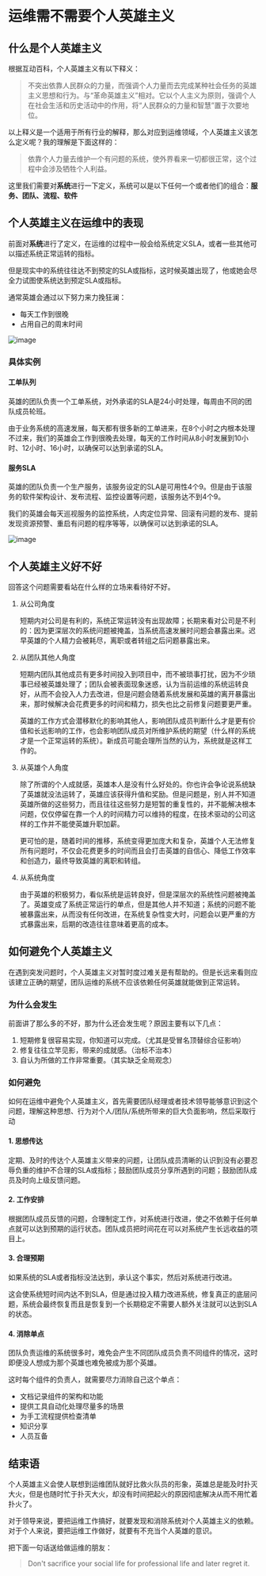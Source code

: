 # 运维需不需要个人英雄主义

## 什么是个人英雄主义
根据互动百科，个人英雄主义有以下释义：

> 不突出依靠人民群众的力量，而强调个人力量而去完成某种社会任务的英雄主义思想和行为。与“革命英雄主义”相对。它以个人主义为原则，强调个人在社会生活和历史活动中的作用，将“人民群众的力量和智慧”置于次要地位。

以上释义是一个适用于所有行业的解释，那么对应到运维领域，个人英雄主义该怎么定义呢？我的理解是下面这样的：

> 依靠个人力量去维护一个有问题的系统，使外界看来一切都很正常，这个过程中会涉及牺牲个人利益。

这里我们需要对**系统**进行一下定义，系统可以是以下任何一个或者他们的组合：**服务、团队、流程、软件**

## 个人英雄主义在运维中的表现
前面对**系统**进行了定义，在运维的过程中一般会给系统定义SLA，或者一些其他可以描述系统正常运转的指标。

但是现实中的系统往往达不到预定的SLA或指标，这时候英雄出现了，他或她会尽全力试图使系统达到预定SLA或指标。

通常英雄会通过以下努力来力挽狂澜：
 * 每天工作到很晚
 * 占用自己的周末时间

![image](https://github.com/bigbighd604/wechat/blob/master/SREAndHeroism/images/nosleep.png)

### 具体实例
#### 工单队列
英雄的团队负责一个工单系统，对外承诺的SLA是24小时处理，每周由不同的团队成员轮班。

由于业务系统的高速发展，每天都有很多新的工单进来，在8个小时之内根本处理不过来，我们的英雄会工作到很晚去处理，每天的工作时间从8小时发展到10小时、12小时、16小时，以确保可以达到承诺的SLA。

#### 服务SLA
英雄的团队负责一个生产服务，该服务设定的SLA是可用性4个9。但是由于该服务的软件架构设计、发布流程、监控设置等问题，该服务达不到4个9。

我们的英雄会每天巡视服务的监控系统，人肉定位异常、回滚有问题的发布、提前发现资源预警、重启有问题的程序等等，以确保可以达到承诺的SLA。

![image](https://github.com/bigbighd604/wechat/blob/master/SREAndHeroism/images/monitor.jpg)

## 个人英雄主义好不好
回答这个问题需要看站在什么样的立场来看待好不好。
1. 从公司角度

   短期内对公司是有利的，系统正常运转没有出现故障；长期来看对公司是不利的：因为更深层次的系统问题被掩盖，当系统高速发展时问题会暴露出来。迟早英雄的个人精力会被耗尽，离职或者转组之后问题暴露出来。
   
2. 从团队其他人角度
   
   短期内团队其他成员有更多时间投入到项目中，而不被琐事打扰，因为不少琐事已经被英雄处理了；团队会被表面现象迷惑，认为当前运维的系统运转良好，从而不会投入人力去改进，但是问题会随着系统发展和英雄的离开暴露出来，那时候解决会花费更多的时间和精力，损失也比之前修复问题要更严重。

   英雄的工作方式会潜移默化的影响其他人，影响团队成员判断什么才是更有价值和长远影响的工作，也会影响团队成员对所维护系统的期望（什么样的系统才是一个正常运转的系统）。新成员可能会理所当然的认为，系统就是这样工作的。

3. 从英雄个人角度

   除了所谓的个人成就感，英雄本人是没有什么好处的。你也许会争论说系统缺了英雄就没法运转了，英雄应该获得升值和奖励。但是问题是，别人并不知道英雄所做的这些努力，而且往往这些努力是短暂的重复性的，并不能解决根本问题，仅仅停留在靠一个人的时间精力可以维持的程度，在技术驱动的公司这样的工作并不能使英雄升职加薪。
   
   更可怕的是，随着时间的推移，系统变得更加庞大和复杂，英雄个人无法修复所有问题时，不仅会花费更多的时间而且会打击英雄的自信心、降低工作效率和创造力，最终导致英雄的离职和转组。
   
4. 从系统角度

   由于英雄的积极努力，看似系统是运转良好，但是深层次的系统性问题被掩盖了。英雄变成了系统正常运行的单点，但是其他人并不知道；系统的问题不能被暴露出来，从而没有任何改进，在系统复杂性变大时，问题会以更严重的方式暴露出来，后期的改造往往意味着更高的成本。

## 如何避免个人英雄主义
在遇到突发问题时，个人英雄主义对暂时度过难关是有帮助的。但是长远来看则应该建立正确的期望，团队运维的系统不应该依赖任何英雄就能做到正常运转。

### 为什么会发生
前面讲了那么多的不好，那为什么还会发生呢？原因主要有以下几点：
1. 短期修复很容易实现，你知道可以完成。（尤其是受冒名顶替综合征影响）
2. 修复往往立竿见影，带来的成就感。（治标不治本）
3. 自认为所做的工作非常重要。（其实缺乏全局观念）

### 如何避免
如何在运维中避免个人英雄主义，首先需要团队经理或者技术领导能够意识到这个问题，理解这种思想、行为对个人/团队/系统所带来的巨大负面影响，然后采取行动
#### 1. 思想传达
定期、及时的传达个人英雄主义带来的问题，让团队成员清晰的认识到没有必要忍辱负重的维护不合理的SLA或指标；鼓励团队成员分享所遇到的问题；鼓励团队成员及时向上级反馈问题。

#### 2. 工作安排
根据团队成员反馈的问题，合理制定工作，对系统进行改进，使之不依赖于任何单点就可以达到预期的运行状态。团队成员把时间花在可以对系统产生长远收益的项目上。

#### 3. 合理预期
如果系统的SLA或者指标没法达到，承认这个事实，然后对系统进行改进。

这会使系统短时间内达不到SLA，但是通过投入精力改进系统，修复真正的底层问题，系统会最终恢复而且是恢复到一个长期稳定不需要人额外关注就可以达到SLA的状态。

#### 4. 消除单点
团队负责运维的系统很多时，难免会产生不同团队成员负责不同组件的情况，这时即便没人想成为那个英雄也难免被成为那个英雄。

这时每个组件的负责人，就需要尽力消除自己这个单点：
* 文档记录组件的架构和功能
* 提供工具自动化处理尽量多的场景
* 为手工流程提供检查清单
* 知识分享
* 人员互备



## 结束语
个人英雄主义会使人联想到运维团队就好比救火队员的形象，英雄总是能及时扑灭大火，但是也随时忙于扑灭大火，却没有时间把起火的原因彻底解决从而不用忙着扑火了。

对于领导来说，要把运维工作搞好，就要发现和消除系统对个人英雄主义的依赖。对于个人来说，要把运维工作做好，就要有不充当个人英雄的意识。

把下面一句话送给做运维的朋友：

> Don't sacrifice your social life for professional life and later regret it.
